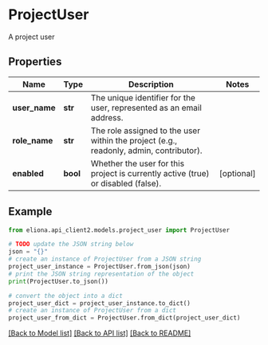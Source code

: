 # ProjectUser

A project user

## Properties

Name | Type | Description | Notes
------------ | ------------- | ------------- | -------------
**user_name** | **str** | The unique identifier for the user, represented as an email address. | 
**role_name** | **str** | The role assigned to the user within the project (e.g., readonly, admin, contributor). | 
**enabled** | **bool** | Whether the user for this project is currently active (true) or disabled (false). | [optional] 

## Example

```python
from eliona.api_client2.models.project_user import ProjectUser

# TODO update the JSON string below
json = "{}"
# create an instance of ProjectUser from a JSON string
project_user_instance = ProjectUser.from_json(json)
# print the JSON string representation of the object
print(ProjectUser.to_json())

# convert the object into a dict
project_user_dict = project_user_instance.to_dict()
# create an instance of ProjectUser from a dict
project_user_from_dict = ProjectUser.from_dict(project_user_dict)
```
[[Back to Model list]](../README.md#documentation-for-models) [[Back to API list]](../README.md#documentation-for-api-endpoints) [[Back to README]](../README.md)



